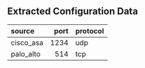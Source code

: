 

## Extracted Configuration Data
| source    |   port | protocol   |
|:----------|-------:|:-----------|
| cisco_asa |   1234 | udp        |
| palo_alto |    514 | tcp        |